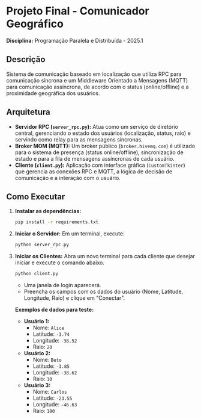 # Projeto Final - Comunicador Geográfico

**Disciplina:** Programação Paralela e Distribuída - 2025.1

## Descrição
Sistema de comunicação baseado em localização que utiliza RPC para comunicação síncrona e um Middleware Orientado a Mensagens (MQTT) para comunicação assíncrona, de acordo com o status (online/offline) e a proximidade geográfica dos usuários.

## Arquitetura
- **Servidor RPC (`server_rpc.py`):** Atua como um serviço de diretório central, gerenciando o estado dos usuários (localização, status, raio) e servindo como relay para as mensagens síncronas.
- **Broker MOM (MQTT):** Um broker público (`broker.hivemq.com`) é utilizado para o sistema de presença (status online/offline), sincronização de estado e para a fila de mensagens assíncronas de cada usuário.
- **Cliente (`client.py`):** Aplicação com interface gráfica (`CustomTkinter`) que gerencia as conexões RPC e MQTT, a lógica de decisão de comunicação e a interação com o usuário.

## Como Executar

1.  **Instalar as dependências:**
    ```bash
    pip install -r requirements.txt
    ```

2.  **Iniciar o Servidor:**
    Em um terminal, execute:
    ```bash
    python server_rpc.py
    ```

3.  **Iniciar os Clientes:**
    Abra um novo terminal para cada cliente que desejar iniciar e execute o comando abaixo.
    ```bash
    python client.py
    ```
    - Uma janela de login aparecerá.
    - Preencha os campos com os dados do usuário (Nome, Latitude, Longitude, Raio) e clique em "Conectar".

    **Exemplos de dados para teste:**

    -   **Usuário 1:**
        -   Nome: `Alice`
        -   Latitude: `-3.74`
        -   Longitude: `-38.52`
        -   Raio: `20`
    -   **Usuário 2:**
        -   Nome: `Beto`
        -   Latitude: `-3.85`
        -   Longitude: `-38.62`
        -   Raio: `10`
    -   **Usuário 3:**
        -   Nome: `Carlos`
        -   Latitude: `-23.55`
        -   Longitude: `-46.63`
        -   Raio: `100`